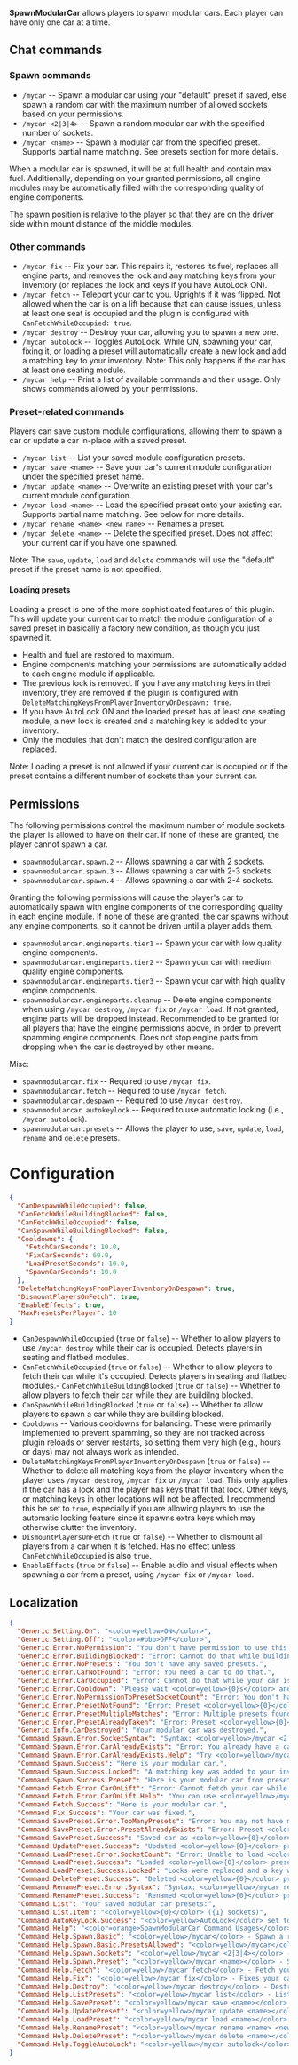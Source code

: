 **SpawnModularCar** allows players to spawn modular cars. Each player can have only one car at a time.

## Chat commands

### Spawn commands
- `/mycar` -- Spawn a modular car using your "default" preset if saved, else spawn a random car with the maximum number of allowed sockets based on your permissions.
- `/mycar <2|3|4>` -- Spawn a random modular car with the specified number of sockets.
- `/mycar <name>` -- Spawn a modular car from the specified preset. Supports partial name matching. See presets section for more details.

When a modular car is spawned, it will be at full health and contain max fuel. Additionally, depending on your granted permissions, all engine modules may be automatically filled with the corresponding quality of engine components.

The spawn position is relative to the player so that they are on the driver side within mount distance of the middle modules.

### Other commands
- `/mycar fix` -- Fix your car. This repairs it, restores its fuel, replaces all engine parts, and removes the lock and any matching keys from your inventory (or replaces the lock and keys if you have AutoLock ON).
- `/mycar fetch` -- Teleport your car to you. Uprights if it was flipped. Not allowed when the car is on a lift because that can cause issues, unless at least one seat is occupied and the plugin is configured with `CanFetchWhileOccupied: true`.
- `/mycar destroy` -- Destroy your car, allowing you to spawn a new one.
- `/mycar autolock` -- Toggles AutoLock. While ON, spawning your car, fixing it, or loading a preset will automatically create a new lock and add a matching key to your inventory. Note: This only happens if the car has at least one seating module.
- `/mycar help` -- Print a list of available commands and their usage. Only shows commands allowed by your permissions.

### Preset-related commands

Players can save custom module configurations, allowing them to spawn a car or update a car in-place with a saved preset.

- `/mycar list` -- List your saved module configuration presets.
- `/mycar save <name>` -- Save your car's current module configuration under the specified preset name.
- `/mycar update <name>` -- Overwrite an existing preset with your car's current module configuration.
- `/mycar load <name>` -- Load the specified preset onto your existing car. Supports partial name matching. See below for more details.
- `/mycar rename <name> <new name>` -- Renames a preset.
- `/mycar delete <name>` -- Delete the specified preset. Does not affect your current car if you have one spawned.

Note: The `save`, `update`, `load` and `delete` commands will use the "default" preset if the preset name is not specified.

#### Loading presets

Loading a preset is one of the more sophisticated features of this plugin. This will update your current car to match the module configuration of a saved preset in basically a factory new condition, as though you just spawned it.
- Health and fuel are restored to maximum.
- Engine components matching your permissions are automatically added to each engine module if applicable.
- The previous lock is removed. If you have any matching keys in their inventory, they are removed if the plugin is configured with `DeleteMatchingKeysFromPlayerInventoryOnDespawn: true`.
- If you have AutoLock ON and the loaded preset has at least one seating module, a new lock is created and a matching key is added to your inventory.
- Only the modules that don't match the desired configuration are replaced.

Note: Loading a preset is not allowed if your current car is occupied or if the preset contains a different number of sockets than your current car.

## Permissions

The following permissions control the maximum number of module sockets the player is allowed to have on their car. If none of these are granted, the player cannot spawn a car.
- `spawnmodularcar.spawn.2` -- Allows spawning a car with 2 sockets.
- `spawnmodularcar.spawn.3` -- Allows spawning a car with 2-3 sockets.
- `spawnmodularcar.spawn.4` -- Allows spawning a car with 2-4 sockets.

Granting the following permissions will cause the player's car to automatically spawn with engine components of the corresponding quality in each engine module. If none of these are granted, the car spawns without any engine components, so it cannot be driven until a player adds them.
- `spawnmodularcar.engineparts.tier1` -- Spawn your car with low quality engine components.
- `spawnmodularcar.engineparts.tier2` -- Spawn your car with medium quality engine components.
- `spawnmodularcar.engineparts.tier3` -- Spawn your car with high quality engine components.
- `spawnmodularcar.engineparts.cleanup` -- Delete engine components when using `/mycar destroy`, `/mycar fix` or `/mycar load`. If not granted, engine parts will be dropped instead. Recommended to be granted for all players that have the eingine permissions above, in order to prevent spamming engine components. Does not stop engine parts from dropping when the car is destroyed by other means.

Misc:
- `spawnmodularcar.fix` -- Required to use `/mycar fix`.
- `spawnmodularcar.fetch` -- Required to use `/mycar fetch`.
- `spawnmodularcar.despawn` -- Required to use `/mycar destroy`.
- `spawnmodularcar.autokeylock` -- Required to use automatic locking (i.e., `/mycar autolock`).
- `spawnmodularcar.presets` -- Allows the player to use, `save`, `update`, `load`, `rename` and `delete` presets.

# Configuration

```json
{
  "CanDespawnWhileOccupied": false,
  "CanFetchWhileBuildingBlocked": false,
  "CanFetchWhileOccupied": false,
  "CanSpawnWhileBuildingBlocked": false,
  "Cooldowns": {
    "FetchCarSeconds": 10.0,
    "FixCarSeconds": 60.0,
    "LoadPresetSeconds": 10.0,
    "SpawnCarSeconds": 10.0
  },
  "DeleteMatchingKeysFromPlayerInventoryOnDespawn": true,
  "DismountPlayersOnFetch": true,
  "EnableEffects": true,
  "MaxPresetsPerPlayer": 10
}
```

- `CanDespawnWhileOccupied` (`true` or `false`) -- Whether to allow players to use `/mycar destroy` while their car is occupied. Detects players in seating and flatbed modules.
- `CanFetchWhileOccupied` (`true` or `false`) -- Whether to allow players to fetch their car while it's occupied. Detects players in seating and flatbed modules.- `CanFetchWhileBuildingBlocked` (`true` or `false`) -- Whether to allow players to fetch their car while they are buildilng blocked.
- `CanSpawnWhileBuildingBlocked` (`true` or `false`) -- Whether to allow players to spawn a car while they are building blocked.
- `Cooldowns` -- Various cooldowns for balancing. These were primarily implemented to prevent spamming, so they are not tracked across plugin reloads or server restarts, so setting them very high (e.g., hours or days) may not always work as intended.
- `DeleteMatchingKeysFromPlayerInventoryOnDespawn` (`true` or `false`) -- Whether to delete all matching keys from the player inventory when the player uses `/mycar destroy`, `/mycar fix` or `/mycar load`. This only applies if the car has a lock and the player has keys that fit that lock. Other keys, or matching keys in other locations will not be affected. I recommend this be set to `true`, especially if you are allowing players to use the automatic locking feature since it spawns extra keys which may otherwise clutter the inventory.
- `DismountPlayersOnFetch` (`true` or `false`) -- Whether to dismount all players from a car when it is fetched. Has no effect unless `CanFetchWhileOccupied` is also `true`.
- `EnableEffects` (`true` or `false`) -- Enable audio and visual effects when spawning a car from a preset, using `/mycar fix` or `/mycar load`.

## Localization

```json
{
  "Generic.Setting.On": "<color=yellow>ON</color>",
  "Generic.Setting.Off": "<color=#bbb>OFF</color>",
  "Generic.Error.NoPermission": "You don't have permission to use this command.",
  "Generic.Error.BuildingBlocked": "Error: Cannot do that while building blocked.",
  "Generic.Error.NoPresets": "You don't have any saved presets.",
  "Generic.Error.CarNotFound": "Error: You need a car to do that.",
  "Generic.Error.CarOccupied": "Error: Cannot do that while your car is occupied.",
  "Generic.Error.Cooldown": "Please wait <color=yellow>{0}s</color> and try again.",
  "Generic.Error.NoPermissionToPresetSocketCount": "Error: You don't have permission to use preset <color=yellow>{0}</color> because it requires <color=yellow>{1}</color> sockets.",
  "Generic.Error.PresetNotFound": "Error: Preset <color=yellow>{0}</color> not found.",
  "Generic.Error.PresetMultipleMatches": "Error: Multiple presets found matching <color=yellow>{0}</color>. Use <color=yellow>/mycar list</color> to view your presets.",
  "Generic.Error.PresetAlreadyTaken": "Error: Preset <color=yellow>{0}</color> is already taken.",
  "Generic.Info.CarDestroyed": "Your modular car was destroyed.",
  "Command.Spawn.Error.SocketSyntax": "Syntax: <color=yellow>/mycar <2|3|4></color>",
  "Command.Spawn.Error.CarAlreadyExists": "Error: You already have a car.",
  "Command.Spawn.Error.CarAlreadyExists.Help": "Try <color=yellow>/mycar fetch</color> or <color=yellow>/mycar help</color>.",
  "Command.Spawn.Success": "Here is your modular car.",
  "Command.Spawn.Success.Locked": "A matching key was added to your inventory.",
  "Command.Spawn.Success.Preset": "Here is your modular car from preset <color=yellow>{0}</color>.",
  "Command.Fetch.Error.CarOnLift": "Error: Cannot fetch your car while it's on a lift.",
  "Command.Fetch.Error.CarOnLift.Help": "You can use <color=yellow>/mycar destroy</color> to destroy it.",
  "Command.Fetch.Success": "Here is your modular car.",
  "Command.Fix.Success": "Your car was fixed.",
  "Command.SavePreset.Error.TooManyPresets": "Error: You may not have more than <color=yellow>{0}</color> presets. Please delete another preset and try again. See <color=yellow>/mycar help</color>.",
  "Command.SavePreset.Error.PresetAlreadyExists": "Error: Preset <color=yellow>{0}</color> already exists. Use <color=yellow>/mycar update {0}</color> to update it.",
  "Command.SavePreset.Success": "Saved car as <color=yellow>{0}</color> preset.",
  "Command.UpdatePreset.Success": "Updated <color=yellow>{0}</color> preset with current module configuration.",
  "Command.LoadPreset.Error.SocketCount": "Error: Unable to load <color=yellow>{0}</color> preset ({1} sockets) because your car has <color=yellow>{2}</color> sockets.",
  "Command.LoadPreset.Success": "Loaded <color=yellow>{0}</color> preset onto your car.",
  "Command.LoadPreset.Success.Locked": "Locks were replaced and a key was added to your inventory.",
  "Command.DeletePreset.Success": "Deleted <color=yellow>{0}</color> preset.",
  "Command.RenamePreset.Error.Syntax": "Syntax: <color=yellow>/mycar rename <name> <new_name></color>",
  "Command.RenamePreset.Success": "Renamed <color=yellow>{0}</color> preset to <color=yellow>{1}</color>",
  "Command.List": "Your saved modular car presets:",
  "Command.List.Item": "<color=yellow>{0}</color> ({1} sockets)",
  "Command.AutoKeyLock.Success": "<color=yellow>AutoLock</color> set to {0}",
  "Command.Help": "<color=orange>SpawnModularCar Command Usages</color>",
  "Command.Help.Spawn.Basic": "<color=yellow>/mycar</color> - Spawn a random car with max allowed sockets",
  "Command.Help.Spawn.Basic.PresetsAllowed": "<color=yellow>/mycar</color> - Spawn a car using your <color=yellow>default</color> preset if saved, else spawn a random car with max allowed sockets",
  "Command.Help.Spawn.Sockets": "<color=yellow>/mycar <2|3|4></color> - Spawn a random car with the specified number of sockets",
  "Command.Help.Spawn.Preset": "<color=yellow>/mycar <name></color> - Spawn a car from a saved preset",
  "Command.Help.Fetch": "<color=yellow>/mycar fetch</color> - Fetch your car",
  "Command.Help.Fix": "<color=yellow>/mycar fix</color> - Fixes your car",
  "Command.Help.Destroy": "<color=yellow>/mycar destroy</color> - Destroy your car",
  "Command.Help.ListPresets": "<color=yellow>/mycar list</color> - List your saved module configuration presets",
  "Command.Help.SavePreset": "<color=yellow>/mycar save <name></color> - Save your car as a preset",
  "Command.Help.UpdatePreset": "<color=yellow>/mycar update <name></color> - Overwrite an existing preset",
  "Command.Help.LoadPreset": "<color=yellow>/mycar load <name></color> - Load a preset onto your car",
  "Command.Help.RenamePreset": "<color=yellow>/mycar rename <name> <new_name></color> - Rename a preset",
  "Command.Help.DeletePreset": "<color=yellow>/mycar delete <name></color> - Delete a preset",
  "Command.Help.ToggleAutoLock": "<color=yellow>/mycar autolock</color> - Toggle auto lock: {0}"
}
```

